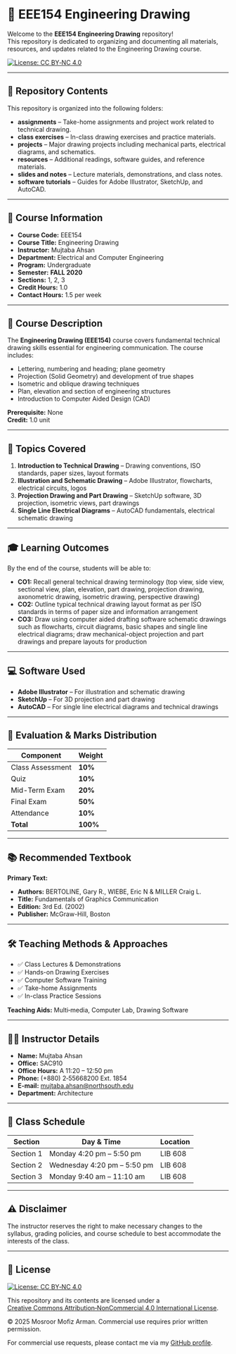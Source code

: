 # 📐 EEE154 Engineering Drawing

Welcome to the **EEE154 Engineering Drawing** repository!  
This repository is dedicated to organizing and documenting all materials, resources, and updates related to the Engineering Drawing course.  

[![License: CC BY‑NC 4.0](https://img.shields.io/badge/License‑CC%20BY‑NC%204.0-lightgrey.svg)](https://creativecommons.org/licenses/by-nc/4.0/)

---

## 📁 Repository Contents

This repository is organized into the following folders:

- **assignments** – Take-home assignments and project work related to technical drawing.  
- **class exercises** – In-class drawing exercises and practice materials.  
- **projects** – Major drawing projects including mechanical parts, electrical diagrams, and schematics.  
- **resources** – Additional readings, software guides, and reference materials.  
- **slides and notes** – Lecture materials, demonstrations, and class notes.  
- **software tutorials** – Guides for Adobe Illustrator, SketchUp, and AutoCAD.

---

## 📌 Course Information

- **Course Code:** EEE154  
- **Course Title:** Engineering Drawing  
- **Instructor:** Mujtaba Ahsan  
- **Department:** Electrical and Computer Engineering  
- **Program:** Undergraduate  
- **Semester:** **FALL 2020**  
- **Sections:** 1, 2, 3  
- **Credit Hours:** 1.0  
- **Contact Hours:** 1.5 per week  

---

## 🎯 Course Description

The **Engineering Drawing (EEE154)** course covers fundamental technical drawing skills essential for engineering communication. The course includes:

- Lettering, numbering and heading; plane geometry  
- Projection (Solid Geometry) and development of true shapes  
- Isometric and oblique drawing techniques  
- Plan, elevation and section of engineering structures  
- Introduction to Computer Aided Design (CAD)  

**Prerequisite:** None  
**Credit:** 1.0 unit

---

## 🧩 Topics Covered

1. **Introduction to Technical Drawing** – Drawing conventions, ISO standards, paper sizes, layout formats  
2. **Illustration and Schematic Drawing** – Adobe Illustrator, flowcharts, electrical circuits, logos  
3. **Projection Drawing and Part Drawing** – SketchUp software, 3D projection, isometric views, part drawings  
4. **Single Line Electrical Diagrams** – AutoCAD fundamentals, electrical schematic drawing  

---

## 🎓 Learning Outcomes

By the end of the course, students will be able to:

- **CO1:** Recall general technical drawing terminology (top view, side view, sectional view, plan, elevation, part drawing, projection drawing, axonometric drawing, isometric drawing, perspective drawing)  
- **CO2:** Outline typical technical drawing layout format as per ISO standards in terms of paper size and information arrangement  
- **CO3:** Draw using computer aided drafting software schematic drawings such as flowcharts, circuit diagrams, basic shapes and single line electrical diagrams; draw mechanical-object projection and part drawings and prepare layouts for production

---

## 💻 Software Used

- **Adobe Illustrator** – For illustration and schematic drawing  
- **SketchUp** – For 3D projection and part drawing  
- **AutoCAD** – For single line electrical diagrams and technical drawings  

---

## 📝 Evaluation & Marks Distribution

| Component           | Weight |
|---------------------|--------|
| Class Assessment    | **10%** |
| Quiz                | **10%** |
| Mid-Term Exam       | **20%** |
| Final Exam          | **50%** |
| Attendance          | **10%** |
| **Total**           | **100%** |

---

## 📚 Recommended Textbook

**Primary Text:**
- **Authors:** BERTOLINE, Gary R., WIEBE, Eric N & MILLER Craig L.  
- **Title:** Fundamentals of Graphics Communication  
- **Edition:** 3rd Ed. (2002)  
- **Publisher:** McGraw-Hill, Boston  

---

## 🛠 Teaching Methods & Approaches

- ✅ Class Lectures & Demonstrations  
- ✅ Hands-on Drawing Exercises  
- ✅ Computer Software Training  
- ✅ Take-home Assignments  
- ✅ In-class Practice Sessions  

**Teaching Aids:** Multi‑media, Computer Lab, Drawing Software

---

## 👨‍🏫 Instructor Details

- **Name:** Mujtaba Ahsan  
- **Office:** SAC910  
- **Office Hours:** A 11:20 – 12:50 pm  
- **Phone:** (+880) 2‑55668200 Ext. 1854  
- **E‑mail:** mujtaba.ahsan@northsouth.edu  
- **Department:** Architecture

---

## 📅 Class Schedule

| Section | Day & Time | Location |
|---------|------------|----------|
| Section 1 | Monday 4:20 pm – 5:50 pm | LIB 608 |
| Section 2 | Wednesday 4:20 pm – 5:50 pm | LIB 608 |
| Section 3 | Monday 9:40 am – 11:10 am | LIB 608 |

---

## ⚠️ Disclaimer

The instructor reserves the right to make necessary changes to the syllabus, grading policies, and course schedule to best accommodate the interests of the class.

---

## 📜 License

[![License: CC BY‑NC 4.0](https://img.shields.io/badge/License‑CC%20BY‑NC%204.0-lightgrey.svg)](https://creativecommons.org/licenses/by-nc/4.0/)

This repository and its contents are licensed under a  
[Creative Commons Attribution‑NonCommercial 4.0 International License](https://creativecommons.org/licenses/by-nc/4.0/).

© 2025 Mosroor Mofiz Arman. Commercial use requires prior written permission.  

For commercial use requests, please contact me via my [GitHub profile](https://github.com/mosroormofizarman).
```
